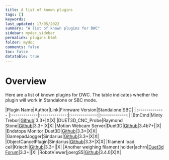 ```yaml
---
title: A list of known plugins
tags: []
keywords: 
last_updated: 17/05/2022
summary: "A list of known plugins for DWC"
sidebar: mydoc_sidebar
permalink: plugins.html
folder: mydoc
comments: false
toc: false
datatable: true
---
```


# Overview

Here are a list of known plugins for DWC. The table indicates whether the plugin will work in Standalone or SBC mode.  

<div class="datatable-begin"></div>

|Plugin Name|Author|Link|Firmware Version|Standalone|SBC|
| :------------- |:-------------|:-------------:|:-------------:|:-------------:|
|BtnCmd|Minty Trebor|[Github](https://github.com/MintyTrebor/BtnCmd/releases)|3.3+|X|X|
|DUET3D_CNC_Probe|Raymond Stone|[Github](https://github.com/raymondjstone/DUET3D_CNC_Probe/releases)|3.3+|X|X|
|Motion Webcam Server|Duet3D|[Github](https://github.com/Duet3D/DSF-Plugins/releases)|3.4b7+||X|
|Endstops Monitor|Duet3D|[Github](https://github.com/Duet3D/DSF-Plugins/releases)|3.3+|X|X|
|GamepadJogger|Sindarius|[Github](https://github.com/Sindarius/DWC_GamepadJogger_Plugin/releases)|3.3+|X|X|
|ObjectCancelPlugin|Sindarius|[Github](https://github.com/Sindarius/ObjectCancelPlugin/releases)|3.3+|X|X|
|filament load cell|Kriechi|[Github](https://github.com/Kriechi/duet-plugin-filament-load-cell)|3.3+||X|
|Another weighing filament holder|achrn|[Duet3d Forum](https://forum.duet3d.com/topic/25419/another-weighing-filament-holder)|3.3+||X|
|RobotViewer|joergS5|[Github](https://github.com/JoergS5/RobotViewer)|3.4.0|X|X|


<div class="datatable-end"></div>